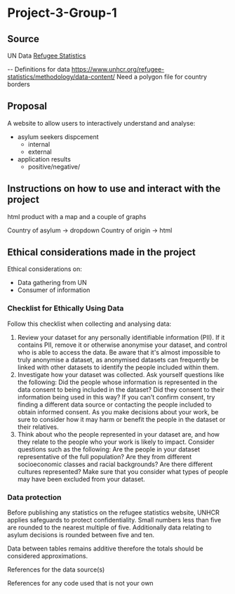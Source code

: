 # Project-3-Group-1

## Source
UN Data
[Refugee Statistics](https://api.unhcr.org/docs/refugee-statistics.html#api-Default-countries)

-- Definitions for data
https://www.unhcr.org/refugee-statistics/methodology/data-content/
Need a polygon file for country borders

## Proposal

A website to allow users to interactively understand and analyse:
- asylum seekers dispcement
  -  internal
  -  external 
- application results
  - positive/negative/   
 

## Instructions on how to use and interact with the project

html product with a map and a couple of graphs

Country of asylum -> dropdown
Country of origin -> html

## Ethical considerations made in the project
Ethical considerations on:
- Data gathering from UN
- Consumer of information


### Checklist for Ethically Using Data
Follow this checklist when collecting and analysing data:
1. Review your dataset for any personally identifiable information (PII). If it contains PII, remove it
or otherwise anonymise your dataset, and control who is able to access the data. Be aware that it's
almost impossible to truly anonymise a dataset, as anonymised datasets can frequently be linked with
other datasets to identify the people included within them.
2. Investigate how your dataset was collected. Ask yourself questions like the following: Did the people
whose information is represented in the data consent to being included in the dataset? Did they consent
to their information being used in this way? If you can't confirm consent, try finding a different data
source or contacting the people included to obtain informed consent. As you make decisions about your
work, be sure to consider how it may harm or benefit the people in the dataset or their relatives.
3. Think about who the people represented in your dataset are, and how they relate to the people
who your work is likely to impact. Consider questions such as the following: Are the people in your
dataset representative of the full population? Are they from different socioeconomic classes and racial
backgrounds? Are there different cultures represented? Make sure that you consider what types of
people may have been excluded from your dataset.


### Data protection

Before publishing any statistics on the refugee statistics website, UNHCR applies safeguards to protect confidentiality. Small numbers less than five are rounded to the nearest multiple of five. Additionally data relating to asylum decisions is rounded between five and ten.

Data between tables remains additive therefore the totals should be considered approximations.

References for the data source(s)

References for any code used that is not your own
